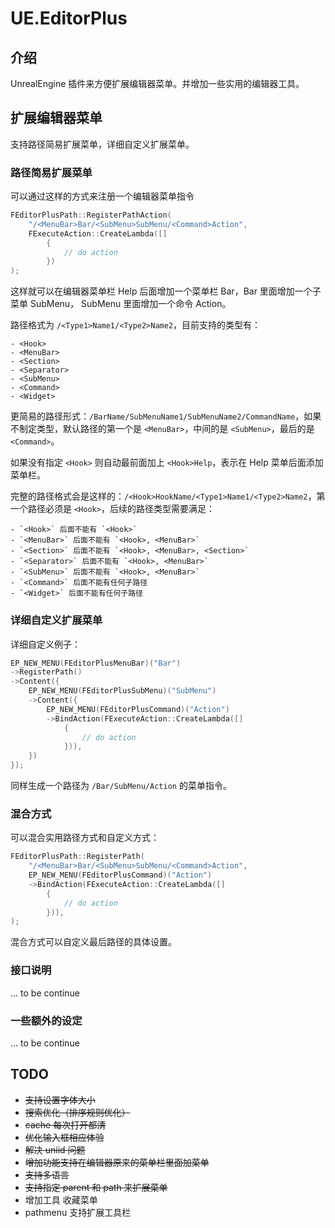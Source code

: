 # UE.EditorPlus

## 介绍

UnrealEngine 插件来方便扩展编辑器菜单。并增加一些实用的编辑器工具。

## 扩展编辑器菜单

支持路径简易扩展菜单，详细自定义扩展菜单。

### 路径简易扩展菜单

可以通过这样的方式来注册一个编辑器菜单指令

```cpp
FEditorPlusPath::RegisterPathAction(
    "/<MenuBar>Bar/<SubMenu>SubMenu/<Command>Action", 
    FExecuteAction::CreateLambda([]
		{
		    // do action
		})
);
```

这样就可以在编辑器菜单栏 Help 后面增加一个菜单栏 Bar，Bar 里面增加一个子菜单 SubMenu， SubMenu 里面增加一个命令 Action。

路径格式为 `/<Type1>Name1/<Type2>Name2`，目前支持的类型有：

    - <Hook>
    - <MenuBar>
    - <Section>
    - <Separator>
    - <SubMenu>
    - <Command>
    - <Widget>

更简易的路径形式：`/BarName/SubMenuName1/SubMenuName2/CommandName`，如果不制定类型，默认路径的第一个是 `<MenuBar>`，中间的是 `<SubMenu>`，最后的是 `<Command>`。

如果没有指定 `<Hook>` 则自动最前面加上 `<Hook>Help`，表示在 Help 菜单后面添加菜单栏。

完整的路径格式会是这样的：`/<Hook>HookName/<Type1>Name1/<Type2>Name2`，第一个路径必须是 `<Hook>`，后续的路径类型需要满足：

    - `<Hook>` 后面不能有 `<Hook>`
    - `<MenuBar>` 后面不能有 `<Hook>, <MenuBar>`
    - `<Section>` 后面不能有 `<Hook>, <MenuBar>, <Section>`
    - `<Separator>` 后面不能有 `<Hook>, <MenuBar>`
    - `<SubMenu>` 后面不能有 `<Hook>, <MenuBar>`
    - `<Command>` 后面不能有任何子路径
    - `<Widget>` 后面不能有任何子路径


### 详细自定义扩展菜单

详细自定义例子：

```cpp
EP_NEW_MENU(FEditorPlusMenuBar)("Bar")
->RegisterPath()
->Content({
    EP_NEW_MENU(FEditorPlusSubMenu)("SubMenu")
    ->Content({
        EP_NEW_MENU(FEditorPlusCommand)("Action")
        ->BindAction(FExecuteAction::CreateLambda([]
            {
                // do action
            })),
    })
});
```

同样生成一个路径为 `/Bar/SubMenu/Action` 的菜单指令。

### 混合方式

可以混合实用路径方式和自定义方式：

```cpp
FEditorPlusPath::RegisterPath(
    "/<MenuBar>Bar/<SubMenu>SubMenu/<Command>Action", 
    EP_NEW_MENU(FEditorPlusCommand)("Action")
    ->BindAction(FExecuteAction::CreateLambda([]
        {
            // do action
        })),
);
```

混合方式可以自定义最后路径的具体设置。

### 接口说明
... to be continue

### 一些额外的设定
... to be continue

## TODO

- ~~支持设置字体大小~~
- ~~搜索优化（排序规则优化）~~
- ~~cache 每次打开都清~~
- ~~优化输入框相应体验~~
- ~~解决 uniid 问题~~
- ~~增加功能支持在编辑器原来的菜单栏里面加菜单~~
- ~~支持多语言~~
- ~~支持指定 parent 和 path 来扩展菜单~~
- 增加工具 收藏菜单
- pathmenu 支持扩展工具栏
